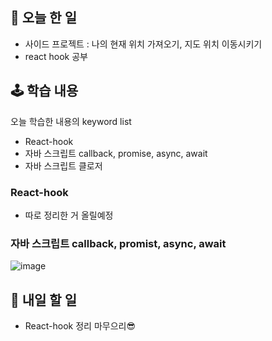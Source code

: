 ## 🚗 오늘 한 일

- 사이드 프로젝트 : 나의 현재 위치 가져오기, 지도 위치 이동시키기 
- react hook 공부

## 🕹 학습 내용

오늘 학습한 내용의 keyword list

- React-hook
- 자바 스크립트 callback, promise, async, await
- 자바 스크립트 클로저

### React-hook

* 따로 정리한 거 올릴예정 

### 자바 스크립트 callback, promist, async, await

![image](https://user-images.githubusercontent.com/44992033/70724369-d4e1cd80-1d3d-11ea-9f29-9178f58c1d8e.png)

## 🌇 내일 할 일

* React-hook 정리 마무으리😎